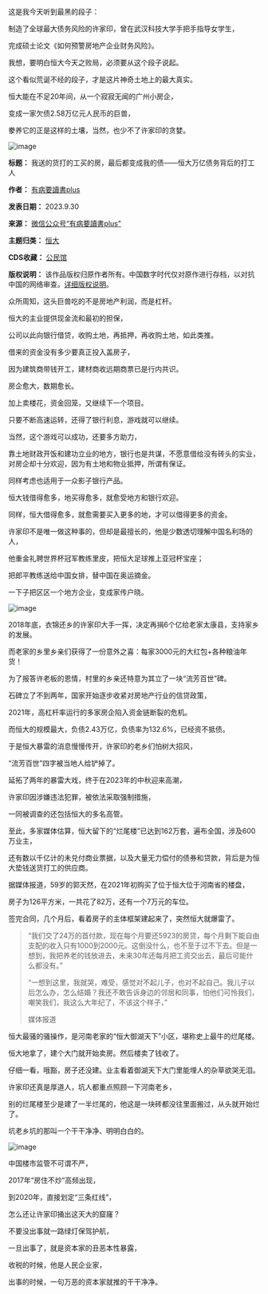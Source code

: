 这是我今天听到最黑的段子：


制造了全球最大债务风险的许家印，曾在武汉科技大学手把手指导女学生，


完成硕士论文《如何预警房地产企业财务风险》。


我想，要明白恒大今天之败局，必须要从这个段子说起。


这个看似荒诞不经的段子，才是这片神奇土地上的最大真实。


恒大能在不足20年间，从一个寂寂无闻的广州小房企，


变成一家欠债2.58万亿元人民币的巨兽，


豢养它的正是这样的土壤，当然，也少不了许家印的贪婪。


![image](https://chinadigitaltimes.net/chinese/files/2023/09/post-700705-65187544a517e.)




**标题：** 我送的货打的工买的房，最后都变成我的债——恒大万亿债务背后的打工人  

**作者：** [有病要讀書plus](https://chinadigitaltimes.net/space/有病要讀書plus)  

**发表日期：** 2023.9.30  

**来源：** [微信公众号“有病要讀書plus”](https://web.archive.org/web/https://mp.weixin.qq.com/s/vDynu5oNf99jmYCj0dy8ng)  

**主题归类：** [恒大](https://chinadigitaltimes.net/space/恒大)  

**CDS收藏：** [公民馆](https://chinadigitaltimes.net/space/%E5%85%AC%E6%B0%91%E9%A6%86)  

**版权说明：** 该作品版权归原作者所有。中国数字时代仅对原作进行存档，以对抗中国的网络审查。[详细版权说明](https://chinadigitaltimes.net/chinese/copyright)。


众所周知，这头巨兽吃的不是房地产利润，而是杠杆。


恒大的主业提供现金流和最初的担保，


公司以此向银行借贷，收购土地，再抵押，再收购土地，如此类推。


借来的资金没有多少要真正投入盖房子，


因为建筑商带钱开工，建材商收远期商票已是行内共识。


房企愈大，数期愈长。


加上卖楼花，资金回笼，又继续下一个项目。


只要不断高速运转，还得了银行利息，游戏就可以继续。


当然，这个游戏可以成功，还要多方助力，


靠土地财政开饭和建功立业的地方，银行也是共谋，不愿意借给没有砖头的实业，对房企却十分欢迎，因为有土地和物业抵押，所谓有保证。


同样考虑也适用于一众影子银行产品。


恒大钱借得愈多，地买得愈多，就愈受地方和银行欢迎。


同样，恒大借得愈多，就愈需要买入更多的地，才可以借得更多的资金。


许家印不是唯一做这种事的，但却是最擅长的，他是少数透切理解中国名利场的人，


他重金礼聘世界杯冠军教练里皮，把恒大足球推上亚冠杯宝座；


把郎平教练送给中国女排，替中国在奥运摘金。


一下子把区区一个地方企业，变成家传户晓。


![image](https://chinadigitaltimes.net/chinese/files/2023/09/post-700705-65187544b8276.png)


2018年底，衣锦还乡的许家印大手一挥，决定再捐6个亿给老家太康县，支持家乡的发展。


而老家的乡里乡亲们获得了一份意外之喜：每家3000元的大红包+各种粮油年货！


为了报答许老板的恩情，村里的乡亲还特意为其立了一块“流芳百世”碑。


石碑立了不到两年，国家开始逐步收紧对房地产行业的信贷政策，


2021年，高杠杆率运行的多家房企陷入资金链断裂的危机。


而恒大的规模最大，负债2.43万亿，负债率为132.6%，已经资不抵债。


于是恒大暴雷的消息慢慢传开，许家印的老乡们怕树大招风，


“流芳百世”四字被当地人给铲掉了。


延拓了两年的暴雷大戏，终于在2023年的中秋迎来高潮，


许家印因涉嫌违法犯罪，被依法采取强制措施，


一同被调查的还包括恒大的多名高管。


至此，多家媒体估算，恒大留下的“烂尾楼”已达到162万套，遍布全国，涉及600万业主，


还有数以千亿计的未兑付商业票据，以及大量无力偿付的债券和贷款，背后是为恒大垫钱送货打工的供应商。


据媒体报道，59岁的郭天然，在2021年初购买了位于恒大位于河南省的楼盘，


房子为126平方米，一共花了82万，还有一个7万元的车位。


签完合同，几个月后，看着房子的主体框架建起来了，突然恒大就爆雷了。



> 
> “我们交了24万的首付款，现在每个月要还5923的房贷，每个月剩下能自由支配的收入只有1000到2000元。这倒没什么，也不至于过不下去。但是一想到，我把养老的钱放进去，未来30年还每月把工资交出去，最后可能什么都没有。”
> 
> 
> “一想到这里，我就哭，难受，感觉对不起儿子，也对不起自己。我儿子以后怎么办，怎么结婚？我还不敢告诉身边的邻居和同事，怕他们可怜我们，嘲笑我们，我这么大年纪了，不该这个样子，”
> 
> 
> 媒体报道
> 
> 
> 


恒大最骚的骚操作，是河南老家的“恒大御湖天下”小区，堪称史上最牛的烂尾楼。


恒大地拿了，建个大门就开始卖房。然后楼卖了钱收了。


仔细一看，哦豁，房子还没建。业主看着御湖天下大门里能埋人的杂草欲哭无泪。


许家印还真是厚道人，坑人都重点照顾一下河南老乡，


别的烂尾楼至少是建了一半烂尾的，他这是一块砖都没往里面搬过，从头就开始烂了。


坑老乡坑的那叫一个干干净净、明明白白的。


![image](https://chinadigitaltimes.net/chinese/files/2023/09/post-700705-65187544c22ae.)


中国楼市监管不可谓不严，


2017年“房住不炒”高频出现，


到2020年，直接划定“三条红线”，


怎么还让许家印捅出这天大的窟窿？


不要没出事就一路绿灯保驾护航，


一旦出事了，就是资本家的丑恶本性暴露，


收税的时候，他是人民企业家，


出事的时候，一句万恶的资本家就推的干干净净。

